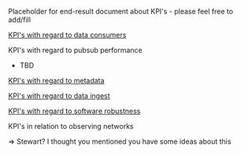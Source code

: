Placeholder for end-result document about KPI's - please feel free to add/fill

[KPI's with regard to data consumers](https://github.com/EURODEO/e-soh-kpis/blob/main/data-consumers/data-consumers.md)

KPI's with regard to pubsub performance

- TBD

[KPI's with regard to metadata](https://github.com/EURODEO/e-soh-kpis/blob/main/data-and-metadata/data-and-metadata.md)

[KPI's with regard to data ingest](https://github.com/EURODEO/e-soh-kpis/blob/main/ingest/ingest.md)

[KPI's with regard to software robustness](https://github.com/EURODEO/e-soh-kpis/blob/main/software/software.md)

KPI's in relation to observing networks

=> Stewart? I thought you mentioned you have some ideas about this
